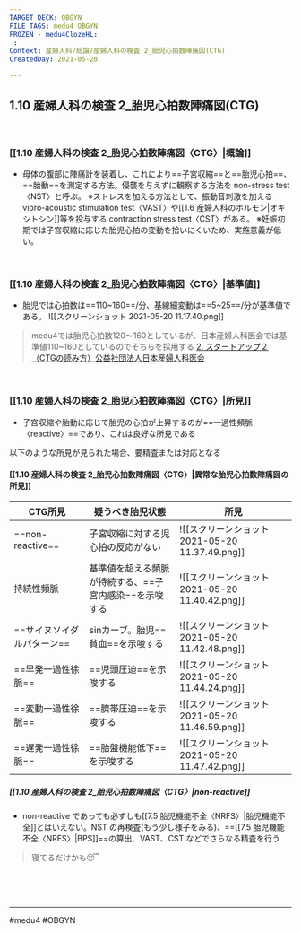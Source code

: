 ```yaml
---
TARGET DECK: OBGYN
FILE TAGS: medu4 OBGYN
FROZEN - medu4ClozeHL:
 : 
Context: 産婦人科/総論/産婦人科の検査 2_胎児心拍数陣痛図(CTG)
CreatedDay: 2021-05-20

---
```


## 1.10 産婦人科の検査 2\_胎児心拍数陣痛図(CTG)

<br>

### [[1.10 産婦人科の検査 2_胎児心拍数陣痛図〈CTG〉|概論]]
* 母体の腹部に陣痛計を装着し、これにより==子宮収縮==と==胎児心拍==、==胎動==を測定する方法。侵襲を与えずに観察する方法を non-stress test〈NST〉と呼ぶ。
※ストレスを加える方法として、振動音刺激を加える vibro-acoustic stimulation test〈VAST〉や[[1.6 産婦人科のホルモン|オキシトシン]]等を投与する contraction stress test〈CST〉がある。
※妊娠初期では子宮収縮に応じた胎児心拍の変動を拾いにくいため、実施意義が低い。
<!--ID: 1621503037126-->


<br>

 ### [[1.10 産婦人科の検査 2_胎児心拍数陣痛図〈CTG〉|基準値]]
* 胎児では心拍数は==110~160==/分、基線細変動は==5~25==/分が基準値である。
![[スクリーンショット 2021-05-20 11.17.40.png]]
<!--ID: 1621503037139-->


>medu4では胎児心拍数120〜160としているが、日本産婦人科医会では基準値110~160としているのでそちらを採用する
>[2\. スタートアップ２（CTGの読み方）公益社団法人日本産婦人科医会](https://www.jaog.or.jp/lecture/2-%E3%82%B9%E3%82%BF%E3%83%BC%E3%83%88%E3%82%A2%E3%83%83%E3%83%97%EF%BC%92%EF%BC%88ctg%E3%81%AE%E8%AA%AD%E3%81%BF%E6%96%B9%EF%BC%89/)

<br>

### [[1.10 産婦人科の検査 2_胎児心拍数陣痛図〈CTG〉|所見]]
* 子宮収縮や胎動に応じて胎児の心拍が上昇するのが==一過性頻脈〈reactive〉==であり、これは良好な所見である
<!--ID: 1621503037147-->


以下のような所見が見られた場合、要精査または対応となる

#### [[1.10 産婦人科の検査 2_胎児心拍数陣痛図〈CTG〉|異常な胎児心拍数陣痛図の所見]]
| CTG所見 | 疑うべき胎児状態 |所見|
|---|---|---|
|==non-reactive==|子宮収縮に対する児心拍の反応がない|![[スクリーンショット 2021-05-20 11.37.49.png]]|
|持続性頻脈|基準値を超える頻脈が持続する、==子宮内感染==を示唆する|![[スクリーンショット 2021-05-20 11.40.42.png]]|
|==サイヌソイダルパターン==|sinカーブ。胎児==貧血==を示唆する|![[スクリーンショット 2021-05-20 11.42.48.png]]|
|==早発一過性徐脈==|==児頭圧迫==を示唆する|![[スクリーンショット 2021-05-20 11.44.24.png]]|
|==変動一過性徐脈==|==臍帯圧迫==を示唆する|![[スクリーンショット 2021-05-20 11.46.59.png]]|
|==遅発一過性徐脈== | ==胎盤機能低下==を示唆する |![[スクリーンショット 2021-05-20 11.47.42.png]]|
<!--ID: 1654126673421-->



##### [[1.10 産婦人科の検査 2_胎児心拍数陣痛図〈CTG〉|non-reactive]]
* non-reactive であっても必ずしも[[7.5 胎児機能不全〈NRFS〉|胎児機能不全]]とはいえない。NST の再検査(もう少し様子をみる)、==[[7.5 胎児機能不全〈NRFS〉|BPS]]==の算出、VAST、CST などでさらなる精査を行う
>寝てるだけかも😴
<!--ID: 1653827938545-->



<br><br><br>

---
#medu4 #OBGYN 
